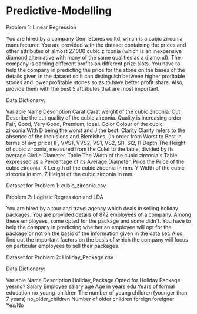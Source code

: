 # Predictive-Modelling
Problem 1: Linear Regression


You are hired by a company Gem Stones co ltd, which is a cubic zirconia manufacturer. You are provided with the dataset containing the prices and other attributes of almost 27,000 cubic zirconia (which is an inexpensive diamond alternative with many of the same qualities as a diamond). The company is earning different profits on different prize slots. You have to help the company in predicting the price for the stone on the bases of the details given in the dataset so it can distinguish between higher profitable stones and lower profitable stones so as to have better profit share. Also, provide them with the best 5 attributes that are most important.


Data Dictionary:

Variable Name	Description
Carat	 Carat weight of the cubic zirconia.
Cut	 Describe the cut quality of the cubic zirconia. Quality is increasing order Fair, Good, Very Good, Premium, Ideal.
Color 	 Colour of the cubic zirconia.With D being the worst and J the best.
Clarity	Clarity refers to the absence of the Inclusions and Blemishes. (In order from Worst to Best in terms of avg price) IF, VVS1, VVS2, VS1, VS2, Sl1, Sl2, l1
Depth	 The Height of cubic zirconia, measured from the Culet to the table, divided by its average Girdle Diameter.
Table	 The Width of the cubic zirconia's Table expressed as a Percentage of its Average Diameter.
Price	 the Price of the cubic zirconia.
X	 Length of the cubic zirconia in mm.
Y	 Width of the cubic zirconia in mm.
Z	 Height of the cubic zirconia in mm.

Dataset for Problem 1: cubic_zirconia.csv

Problem 2: Logistic Regression and LDA


You are hired by a tour and travel agency which deals in selling holiday packages. You are provided details of 872 employees of a company. Among these employees, some opted for the package and some didn't. You have to help the company in predicting whether an employee will opt for the package or not on the basis of the information given in the data set. Also, find out the important factors on the basis of which the company will focus on particular employees to sell their packages.

Dataset for Problem 2: Holiday_Package.csv

Data Dictionary:

Variable Name	Description
Holiday_Package 	 Opted for Holiday Package yes/no?
Salary 	 Employee salary
age 	 Age in years
edu 	 Years of formal education
no_young_children 	 The number of young children (younger than 7 years)
no_older_children 	 Number of older children
foreign 	 foreigner Yes/No
